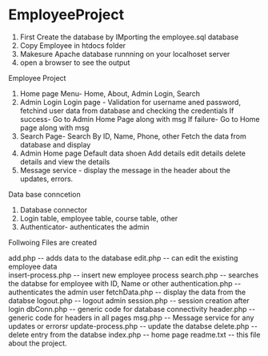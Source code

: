 # EmployeeProject
1. First Create the database by IMporting the employee.sql database
2. Copy Employee in htdocs folder
3. Makesure Apache database runnning on your localhoset server
4. open a browser to see the output


Employee Project

1. Home page
   Menu- Home, About, Admin Login, Search
2. Admin Login
   Login page - Validation for username aned password,
               fetchind user data from database and checking the credentials
               If success- Go to Admin Home Page along with msg
               If failure- Go to Home page along with msg
3. Search Page-
      Search By ID, Name, Phone, other
      Fetch the data from database and display
4. Admin Home page
      Default data shoen
      Add details
      edit details
      delete details
      and view the details
5. Message service - display the message in the header about the updates, errors.

Data base conncetion
1. Database connector
2. Login table, employee table, course table, other
3. Authenticator- authenticates the admin

Follwoing Files are created

add.php -- adds data to the database
edit.php --  can edit the existing employee data      
insert-process.php  -- insert new employee process
search.php --  searches the databse for employee with ID, Name or other
authentication.php  -- authenticates the admin user
fetchData.php  -- display the data from the databse
logout.php     -- logout admin
session.php -- session creation after login
dbConn.php  -- generic code for database connectivity
header.php    -- generic code for headers in all pages
msg.php      -- Message service for any updates or errorsr
update-process.php -- update the databse 
delete.php         -- delete entry from the databse
index.php  -- home page
readme.txt  -- this file about the project.

